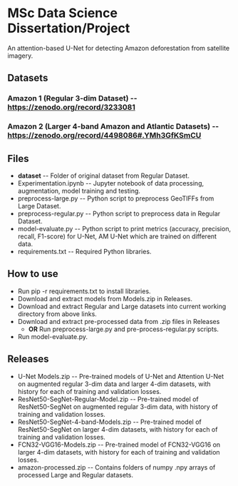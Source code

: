 # MSc Data Science Dissertation/Project

An attention-based U-Net for detecting Amazon deforestation from satellite imagery.

## Datasets
### Amazon 1 (Regular 3-dim Dataset) -- https://zenodo.org/record/3233081
### Amazon 2 (Larger 4-band Amazon and Atlantic Datasets) -- https://zenodo.org/record/4498086#.YMh3GfKSmCU

## Files
+ **dataset** -- Folder of original dataset from Regular Dataset.
+ Experimentation.ipynb -- Jupyter notebook of data processing, augmentation, model training and testing.
+ preprocess-large.py -- Python script to preprocess GeoTIFFs from Large Dataset.
+ preprocess-regular.py -- Python script to preprocess data in Regular Dataset.
+ model-evaluate.py -- Python script to print metrics (accuracy, precision, recall, F1-score) for U-Net, AM U-Net which are trained on different data.
+ requirements.txt -- Required Python libraries.

## How to use
+ Run pip -r requirements.txt to install libraries.
+ Download and extract models from Models.zip in Releases.
+ Download and extract Regular and Large datasets into current working directory from above links.
+ Download and extract pre-processed data from .zip files in Releases
  + **OR** Run preprocess-large.py and pre-process-regular.py scripts.
+ Run model-evaluate.py.

## Releases
+ U-Net Models.zip -- Pre-trained models of U-Net and Attention U-Net on augmented regular 3-dim data and larger 4-dim datasets, with history for each of training and validation losses.
+ ResNet50-SegNet-Regular-Model.zip -- Pre-trained model of ResNet50-SegNet on augmented regular 3-dim data, with history of training and validation losses.
+ ResNet50-SegNet-4-band-Models.zip -- Pre-trained model of ResNet50-SegNet on larger 4-dim datasets, with history for each of training and validation losses.
+ FCN32-VGG16-Models.zip -- Pre-trained model of FCN32-VGG16 on larger 4-dim datasets, with history for each of training and validation losses.
+ amazon-processed.zip -- Contains folders of numpy .npy arrays of processed Large and Regular datasets.
